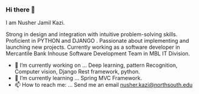 ### Hi there 👋


I am Nusher Jamil Kazi.

Strong in design and integration  with intuitive problem-solving skills. Proficient in PYTHON and DJANGO . Passionate about implementing and launching new projects.
Currently working as a software developer in Mercantile Bank Inhouse Software Development Team in MBL IT Division.


- 🔭 I’m currently working on ... Deep learning, pattern Recognition, Computer vision, Django Rest framework, python. 
- 🌱 I’m currently learning ... Spring MVC Framework.
- 📫 How to reach me: ... Send me an email nusher.kazi@northsouth.edu

<!--
**nusherjk/nusherjk** is a ✨ _special_ ✨ repository because its `README.md` (this file) appears on your GitHub profile.

Here are some ideas to get you started:

- 🔭 I’m currently working on ...
- 🌱 I’m currently learning ...
- 👯 I’m looking to collaborate on ...
- 🤔 I’m looking for help with ...
- 💬 Ask me about ...
- 📫 How to reach me: ...
- 😄 Pronouns: ...
- ⚡ Fun fact: ...
-->
